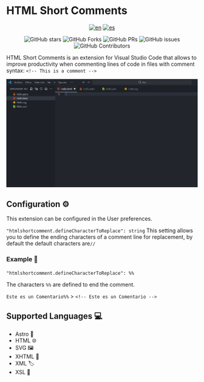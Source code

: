 # HTML Short Comments

<div align="center">

[![en](https://img.shields.io/badge/lang-en-red.svg)](./README.md)
[![es](https://img.shields.io/badge/lang-es-yellow.svg)](./README.es.md)

![GitHub stars](https://img.shields.io/github/stars/SAIDREXX/HTML-Short-Comments)
![GitHub Forks](https://img.shields.io/github/forks/SAIDREXX/HTML-Short-Comments)
![GitHub PRs](https://img.shields.io/github/issues-pr/SAIDREXX/HTML-Short-Comments)
![GitHub issues](https://img.shields.io/github/issues/SAIDREXX/HTML-Short-Comments)
![GitHub Contributors](https://img.shields.io/github/contributors/SAIDREXX/HTML-Short-Comments)

</div>

HTML Short Comments is an extension for Visual Studio Code that allows to improve productivity when commenting lines of code in files with comment syntax: `<!-- This is a comment -->`

<div align="center">

  ![Demo GIF](demo.gif)
  
</div>

## Configuration ⚙️

This extension can be configured in the User preferences.

`"htmlshortcomment.defineCharacterToReplace": string`
This setting allows you to define the ending characters of a comment line for replacement, by default the default characters are`//`

### Example  📄

`"htmlshortcomment.defineCharacterToReplace": %%`

The characters `%%` are defined to end the comment.

`Este es un Comentario%%` > `<!-- Este es un Comentario -->`

## Supported Languages 💻

- Astro 🚀
- HTML 🌐
- SVG 🖼️
- XHTML 📃
- XML 🏷️
- XSL 📰
